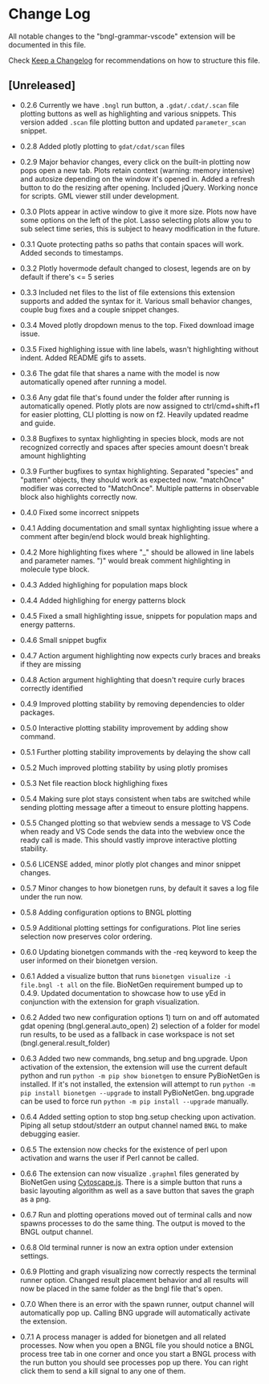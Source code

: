 # Change Log

All notable changes to the "bngl-grammar-vscode" extension will be documented in this file.

Check [Keep a Changelog](http://keepachangelog.com/) for recommendations on how to structure this file.

## [Unreleased]

- 0.2.6
Currently we have ```.bngl``` run button, a ```.gdat/.cdat/.scan``` file plotting buttons as well as highlighting and various snippets. This version added ```.scan``` file plotting button and updated ```parameter_scan``` snippet.

- 0.2.8
Added plotly plotting to ```gdat/cdat/scan``` files

- 0.2.9
Major behavior changes, every click on the built-in plotting now pops open a new tab. Plots retain context (warning: memory intensive) and autosize depending on the window it's opened in. Added a refresh button to do the resizing after opening. Included jQuery. Working nonce for scripts. GML viewer still under development.

- 0.3.0
Plots appear in active window to give it more size. Plots now have some options on the left of the plot. Lasso selecting plots allow you to sub select time series, this is subject to heavy modification in the future. 

- 0.3.1
Quote protecting paths so paths that contain spaces will work. Added seconds to timestamps.

- 0.3.2
Plotly hovermode default changed to closest, legends are on by default if there's <= 5 series

- 0.3.3
Included net files to the list of file extensions this extension supports and added the syntax for it. Various small behavior changes, couple bug fixes and a couple snippet changes.

- 0.3.4
Moved plotly dropdown menus to the top. Fixed download image issue.

- 0.3.5
Fixed highlighing issue with line labels, wasn't highlighting without indent. Added README gifs to assets. 

- 0.3.6
The gdat file that shares a name with the model is now automatically opened after running a model.

- 0.3.6
Any gdat file that's found under the folder after running is automatically opened. Plotly plots are now assigned to ctrl/cmd+shift+f1 for easier plotting, CLI plotting is now on f2. Heavily updated readme and guide.

- 0.3.8
Bugfixes to syntax highlighting in species block, mods are not recognized correctly and spaces after species amount doesn't break amount highlighting

- 0.3.9
Further bugfixes to syntax highlighting. Separated "species" and "pattern" objects, they should work as expected now. "matchOnce" modifier was corrected to "MatchOnce". Multiple patterns in observable block also highlights correctly now. 

- 0.4.0
Fixed some incorrect snippets

- 0.4.1
Adding documentation and small syntax highlighting issue where a comment after begin/end block would break highlighting. 

- 0.4.2
More highlighting fixes where "_" should be allowed in line labels and parameter names. ")" would break comment highlighting in molecule type block.

- 0.4.3
Added highlighing for population maps block

- 0.4.4
Added highlighing for energy patterns block

- 0.4.5
Fixed a small highlighting issue, snippets for population maps and energy patterns.

- 0.4.6
Small snippet bugfix

- 0.4.7
Action argument highlighting now expects curly braces and breaks if they are missing

- 0.4.8
Action argument highlighting that doesn't require curly braces correctly identified

- 0.4.9
Improved plotting stability by removing dependencies to older packages. 

- 0.5.0
Interactive plotting stability improvement by adding show command. 

- 0.5.1
Further plotting stability improvements by delaying the show call

- 0.5.2 
Much improved plotting stability by using plotly promises

- 0.5.3
Net file reaction block highlighing fixes

- 0.5.4
Making sure plot stays consistent when tabs are switched while sending plotting message after a timeout to ensure plotting happens. 

- 0.5.5
Changed plotting so that webview sends a message to VS Code when ready and VS Code sends the data into the webview once the ready call is made. This should vastly improve interactive plotting stability.

- 0.5.6
LICENSE added, minor plotly plot changes and minor snippet changes.

- 0.5.7
Minor changes to how bionetgen runs, by default it saves a log file under the run now. 

- 0.5.8
Adding configuration options to BNGL plotting

- 0.5.9
Additional plotting settings for configurations. Plot line series selection now preserves color ordering. 

- 0.6.0
Updating bionetgen commands with the -req keyword to keep the user informed on their bionetgen version. 

- 0.6.1
Added a visualize button that runs `bionetgen visualize -i file.bngl -t all` on the file. BioNetGen requirement bumped up to 0.4.9. Updated documentation to showcase how to use yEd in conjunction with the extension for graph visualization. 

- 0.6.2
Added two new configuration options 1) turn on and off automated gdat opening (bngl.general.auto_open) 2) selection of a folder for model run results, to be used as a fallback in case workspace is not set (bngl.general.result_folder)

- 0.6.3
Added two new commands, bng.setup and bng.upgrade. Upon activation of the extension, the extension will use the current default python and run `python -m pip show bionetgen` to ensure PyBioNetGen is installed. If it's not installed, the extension will attempt to run `python -m pip install bionetgen --upgrade` to install PyBioNetGen. bng.upgrade can be used to force run `python -m pip install --upgrade` manually. 

- 0.6.4
Added setting option to stop bng.setup checking upon activation. Piping all setup stdout/stderr an output channel named `BNGL` to make debugging easier.

- 0.6.5
The extension now checks for the existence of perl upon activation and warns the user if Perl cannot be called. 

- 0.6.6
The extension can now visualize `.graphml` files generated by BioNetGen using [Cytoscape.js](https://js.cytoscape.org/). There is a simple button that runs a basic layouting algorithm as well as a save button that saves the graph as a png.

- 0.6.7
Run and plotting operations moved out of terminal calls and now spawns processes to do the same thing. The output is moved to the BNGL output channel. 

- 0.6.8
Old terminal runner is now an extra option under extension settings. 

- 0.6.9
Plotting and graph visualizing now correctly respects the terminal runner option. Changed result placement behavior and all results will now be placed in the same folder as the bngl file that's open. 

- 0.7.0
When there is an error with the spawn runner, output channel will automatically pop up. Calling BNG upgrade will automatically activate the extension. 

- 0.7.1
A process manager is added for bionetgen and all related processes. Now when you open a BNGL file you should notice a BNGL process tree tab in one corner and once you start a BNGL process with the run button you should see processes pop up there. You can right click them to send a kill signal to any one of them. 
